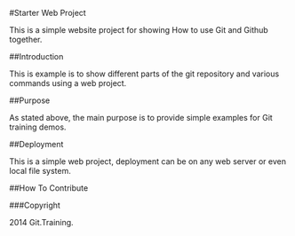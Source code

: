 #Starter Web Project

This is a simple website project for showing
How to use Git and Github together.

##Introduction

This is example is to show different parts 
of the git repository and various commands using a web project.

##Purpose

As stated above, the main purpose is to provide simple
examples for Git training demos.

##Deployment

 This is a simple web project, deployment can be on any web server or even local
 file system.

##How To Contribute

###Copyright

2014 Git.Training.